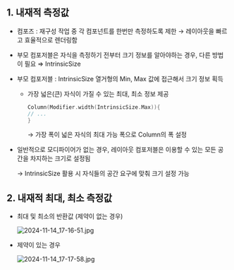 ## 1. 내재적 측정값

- 컴포즈 : 재구성 작업 중 각 컴포넌트를 한번만 측정하도록 제한 → 레이아웃을 빠르고 효율적으로 렌더링함
- 부모 컴포저블은 자식을 측정하기 전부터 크기 정보를 알아야하는 경우, 다른 방법이 필요 ⇒ IntrinsicSize

- 부모 컴포저블 : IntrinsicSize 열거형의 Min, Max 값에 접근해서 크기 정보 획득
    - 가장 넓은(큰) 자식이 가질 수 있는 최대, 최소 정보 제공

        ```kotlin
        Column(Modifier.width(IntrinsicSize.Max)){
        // ...
        }
        ```

      → 가장 폭이 넓은 자식의 최대 가능 폭으로 Column의 폭 설정


- 일반적으로 모디파이어가 없는 경우, 레이아웃 컴포저블은 이용할 수 있는 모든 공간을 차지하는 크기로 설정됨

  → IntrinsicSize 활용 시 자식들의 공간 요구에 맞춰 크기 설정 가능

## 2. 내재적 최대, 최소 측정값

- 최대 및 최소의 반환값 (제약이 없는 경우)

  ![2024-11-14_17-16-51.jpg](https://prod-files-secure.s3.us-west-2.amazonaws.com/edfd69d1-6c01-4d0c-9269-1bae8a4e3915/6e2ea226-8f6a-41f3-8c51-ef24c7242f52/2024-11-14_17-16-51.jpg)

- 제약이 있는 경우

  ![2024-11-14_17-17-58.jpg](https://prod-files-secure.s3.us-west-2.amazonaws.com/edfd69d1-6c01-4d0c-9269-1bae8a4e3915/28c996ee-d399-4727-a4e7-89ba400cbcb5/2024-11-14_17-17-58.jpg)